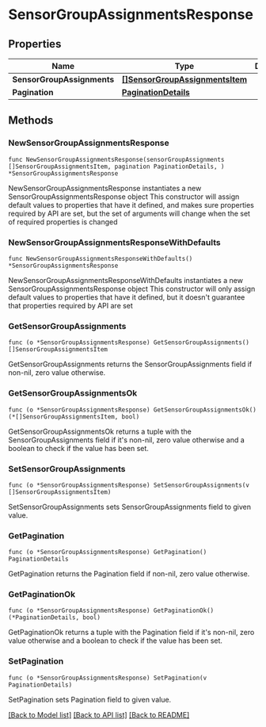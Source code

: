 # SensorGroupAssignmentsResponse

## Properties

Name | Type | Description | Notes
------------ | ------------- | ------------- | -------------
**SensorGroupAssignments** | [**[]SensorGroupAssignmentsItem**](SensorGroupAssignmentsItem.md) |  | 
**Pagination** | [**PaginationDetails**](PaginationDetails.md) |  | 

## Methods

### NewSensorGroupAssignmentsResponse

`func NewSensorGroupAssignmentsResponse(sensorGroupAssignments []SensorGroupAssignmentsItem, pagination PaginationDetails, ) *SensorGroupAssignmentsResponse`

NewSensorGroupAssignmentsResponse instantiates a new SensorGroupAssignmentsResponse object
This constructor will assign default values to properties that have it defined,
and makes sure properties required by API are set, but the set of arguments
will change when the set of required properties is changed

### NewSensorGroupAssignmentsResponseWithDefaults

`func NewSensorGroupAssignmentsResponseWithDefaults() *SensorGroupAssignmentsResponse`

NewSensorGroupAssignmentsResponseWithDefaults instantiates a new SensorGroupAssignmentsResponse object
This constructor will only assign default values to properties that have it defined,
but it doesn't guarantee that properties required by API are set

### GetSensorGroupAssignments

`func (o *SensorGroupAssignmentsResponse) GetSensorGroupAssignments() []SensorGroupAssignmentsItem`

GetSensorGroupAssignments returns the SensorGroupAssignments field if non-nil, zero value otherwise.

### GetSensorGroupAssignmentsOk

`func (o *SensorGroupAssignmentsResponse) GetSensorGroupAssignmentsOk() (*[]SensorGroupAssignmentsItem, bool)`

GetSensorGroupAssignmentsOk returns a tuple with the SensorGroupAssignments field if it's non-nil, zero value otherwise
and a boolean to check if the value has been set.

### SetSensorGroupAssignments

`func (o *SensorGroupAssignmentsResponse) SetSensorGroupAssignments(v []SensorGroupAssignmentsItem)`

SetSensorGroupAssignments sets SensorGroupAssignments field to given value.


### GetPagination

`func (o *SensorGroupAssignmentsResponse) GetPagination() PaginationDetails`

GetPagination returns the Pagination field if non-nil, zero value otherwise.

### GetPaginationOk

`func (o *SensorGroupAssignmentsResponse) GetPaginationOk() (*PaginationDetails, bool)`

GetPaginationOk returns a tuple with the Pagination field if it's non-nil, zero value otherwise
and a boolean to check if the value has been set.

### SetPagination

`func (o *SensorGroupAssignmentsResponse) SetPagination(v PaginationDetails)`

SetPagination sets Pagination field to given value.



[[Back to Model list]](../README.md#documentation-for-models) [[Back to API list]](../README.md#documentation-for-api-endpoints) [[Back to README]](../README.md)


